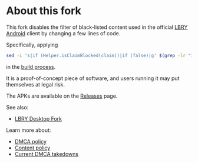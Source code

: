 # About this fork

This fork disables the filter of black-listed content used in the official [LBRY Android](https://github.com/lbryio/lbry-android) client by changing a few lines of code.

Specifically, applying

```bash
sed -i 's|if (Helper.isClaimBlocked(claim))|if (false)|g' $(grep -lr "if (Helper.isClaimBlocked(claim))" app/src)
```

in the [build process](https://github.com/paveloom-f/lbry-android/actions).

It is a proof-of-concept piece of software, and users running it may put themselves at legal risk.

The APKs are available on the [Releases](https://github.com/paveloom-f/lbry-android/releases/) page.

See also:
- [LBRY Desktop Fork](https://github.com/paveloom-f/lbry-desktop)

Learn more about:
- [DMCA policy](https://lbry.com/faq/dmca)
- [Content policy](https://lbry.com/faq/content)
- [Current DMCA takedowns](https://github.com/lbryio/dmca)
